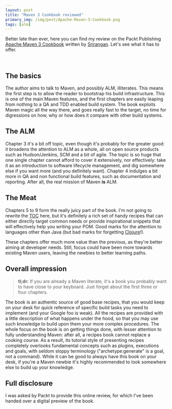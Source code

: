 ```yaml
---
layout: post
title: "Maven 3 Cookbook reviewed"
primary_img: /img/post/Apache-Maven-3-Cookbook.png
tags: [alm]
---
```


Better late than ever, here you can find my review on the Packt
Publishing [Apache Maven 3 Cookbook](http://www.google.nl/url?sa=t&rct=j&q=packt&source=web&cd=1&ved=0CCkQFjAA&url=http%3A%2F%2Fwww.packtpub.com%2F&ei=2VbCTq6qHsjs-gbEzZD_DQ&usg=AFQjCNE3QDtLQQneLEduZpKvWcyN8Bp3kg&sig2=AHMqZnDXQwCV5prbVMayGQ) written by [Srirangan](http://srirangan.net/). Let's see what it has to offer.

&nbsp;  

The basics
----------

The author aims to talk to Maven, and possibly <span title="Application Lifecycle Management">ALM</span>, illiterates. This means the first step is to allow the reader to bootstrap his build infrastructure. This is one of the main Maven features, and the first chapters are easily leaping from nothing to a QA and TDD enabled build system. The book exploits Maven magic all the way there, and goes really fast to the target, no time for digressions on how, why or how does it compare with other build systems.

The ALM
-------
Chapter 3 it's a bit off topic, even though it's probably for the greater good: it broadens the attention to ALM as a whole, all on open source products such as Hudson/Jenkins, SCM and a bit of agile. The topic is so huge that one single chapter cannot afford to cover it extensively, nor effectively: take it as an introduction to software lifecycle management, and dig somewhere else if you want more (and you definitely want). Chapter 4 indulges a bit more in QA and non functional build features, such as documentation and reporting. After all, the real mission of Maven <strong>is</strong> ALM.

The Meat
--------
Chapters 5 to 9 form the really juicy part of the book. I'm not going to rewrite the <a href="http://www.packtpub.com/toc/apache-maven-3-cookbook-table-contents">TOC</a> here, but it's definitely a rich set of handy recipes that can either directly target common needs or provide inspirational snippets that will effectively help you writing your POM. Good marks for the attention to languages other than Java (but bad marks for forgetting <a href="https://github.com/talios/clojure-maven-plugin">Clojure</a>!).

These chapters offer much more value than the previous, as they're better aiming at developer needs. Still, focus could have been more towards existing Maven users, leaving the newbies to better learning paths.

Overall impression
------------------

<blockquote><strong>tl;dr:</strong> If you are already a Maven literate, it's a book you probably want to have close to your keyboard. Just forget about the first three or four chapters.
</blockquote>


The book is an authentic source of good base recipes, that you would keep on your desk for quick reference of specific build tasks you need to implement (and your Google foo is weak). All the recipes are provided with a little description of what happens under the hood, so that you may use such knowledge to build upon them your more complex procedures. The whole focus on the book is on getting things done, with
lesser attention to fully understanding Maven: after all, a recipes book cannot replace a cooking course. As a result, its tutorial style of presenting recipes completely overlooks fundamental concepts such as plugins, executions and goals, with seldom sloppy terminology ("archetype:generate" is a goal, not a command). While it can be good to always have this book on your desk, if you're a Maven newbie it's highly recommended to look somewhere else to build up your knowledge.

Full disclosure
---------------
I was asked by Packt to provide this online review, for which I've been handed over a digital preview of the book.
